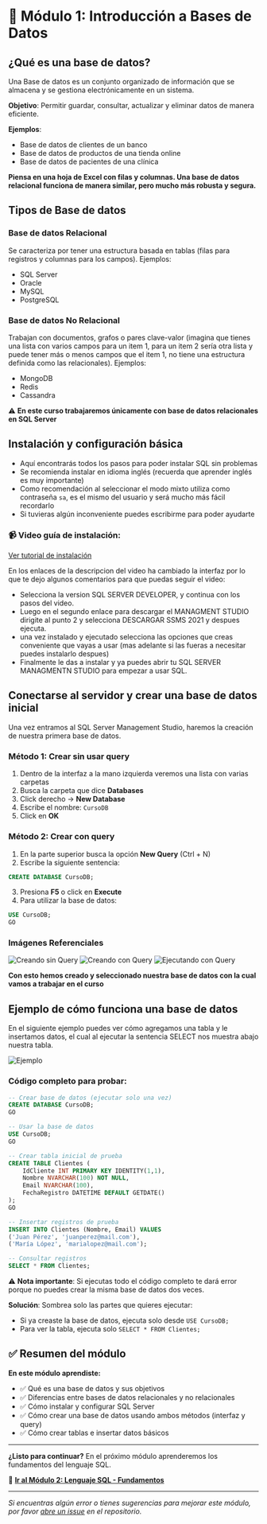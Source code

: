 # 📗 Módulo 1: Introducción a Bases de Datos

## **¿Qué es una base de datos?**

Una Base de datos es un conjunto organizado de información que se almacena y se gestiona electrónicamente en un sistema.

**Objetivo**: Permitir guardar, consultar, actualizar y eliminar datos de manera eficiente.

**Ejemplos**:
- Base de datos de clientes de un banco
- Base de datos de productos de una tienda online
- Base de datos de pacientes de una clínica

**Piensa en una hoja de Excel con filas y columnas. Una base de datos relacional funciona de manera similar, pero mucho más robusta y segura.**

## **Tipos de Base de datos**

### **Base de datos Relacional**
Se caracteriza por tener una estructura basada en tablas (filas para registros y columnas para los campos). Ejemplos:
- SQL Server
- Oracle
- MySQL
- PostgreSQL

### **Base de datos No Relacional**
Trabajan con documentos, grafos o pares clave-valor (imagina que tienes una lista con varios campos para un item 1, para un item 2 sería otra lista y puede tener más o menos campos que el item 1, no tiene una estructura definida como las relacionales). Ejemplos:
- MongoDB
- Redis
- Cassandra

⚠️ **En este curso trabajaremos únicamente con base de datos relacionales en SQL Server**

## **Instalación y configuración básica**

- Aquí encontrarás todos los pasos para poder instalar SQL sin problemas
- Se recomienda instalar en idioma inglés (recuerda que aprender inglés es muy importante)
- Como recomendación al seleccionar el modo mixto utiliza como contraseña `sa`, es el mismo del usuario y será mucho más fácil recordarlo
- Si tuvieras algún inconveniente puedes escribirme para poder ayudarte

### 📹 Video guía de instalación:
[Ver tutorial de instalación](https://www.youtube.com/watch?v=lBvBSWO9kn4)

En los enlaces de la descripcion del video ha cambiado la interfaz por lo que te dejo algunos comentarios para que puedas seguir el video: 
- Selecciona la version SQL SERVER DEVELOPER, y continua con los pasos del video.
- Luego en el segundo enlace para descargar el MANAGMENT STUDIO dirigite al punto 2 y selecciona DESCARGAR SSMS 2021 y despues ejecuta.
- una vez instalado y ejecutado selecciona las opciones que creas conveniente que vayas a usar (mas adelante si las fueras a necesitar puedes instalarlo despues)
- Finalmente le das a instalar y ya puedes abrir tu SQL SERVER MANAGMENTN STUDIO para empezar a usar SQL.

## **Conectarse al servidor y crear una base de datos inicial**

Una vez entramos al SQL Server Management Studio, haremos la creación de nuestra primera base de datos.

### **Método 1: Crear sin usar query**
1. Dentro de la interfaz a la mano izquierda veremos una lista con varias carpetas
2. Busca la carpeta que dice **Databases**
3. Click derecho → **New Database**
4. Escribe el nombre: `CursoDB`
5. Click en **OK**

### **Método 2: Crear con query**
1. En la parte superior busca la opción **New Query** (Ctrl + N)
2. Escribe la siguiente sentencia:

```sql
CREATE DATABASE CursoDB;
```

3. Presiona **F5** o click en **Execute**
4. Para utilizar la base de datos:

```sql
USE CursoDB;
GO
```

### **Imágenes Referenciales**
![Creando sin Query](/assets/images/modulo-01/Modulo01_img01.png)
![Creando con Query](/assets/images/modulo-01/Modulo01_img02.png)
![Ejecutando con Query](/assets/images/modulo-01/Modulo01_img03.png)

**Con esto hemos creado y seleccionado nuestra base de datos con la cual vamos a trabajar en el curso**

## **Ejemplo de cómo funciona una base de datos**

En el siguiente ejemplo puedes ver cómo agregamos una tabla y le insertamos datos, el cual al ejecutar la sentencia SELECT nos muestra abajo nuestra tabla.

![Ejemplo](/assets/images/modulo-01/Modulo01_img04.png)

### **Código completo para probar:**

```sql
-- Crear base de datos (ejecutar solo una vez)
CREATE DATABASE CursoDB;
GO

-- Usar la base de datos
USE CursoDB;
GO

-- Crear tabla inicial de prueba
CREATE TABLE Clientes (
    IdCliente INT PRIMARY KEY IDENTITY(1,1),
    Nombre NVARCHAR(100) NOT NULL,
    Email NVARCHAR(100),
    FechaRegistro DATETIME DEFAULT GETDATE()
);
GO

-- Insertar registros de prueba
INSERT INTO Clientes (Nombre, Email) VALUES
('Juan Pérez', 'juanperez@mail.com'),
('María López', 'marialopez@mail.com');

-- Consultar registros
SELECT * FROM Clientes;
```

⚠️ **Nota importante**: Si ejecutas todo el código completo te dará error porque no puedes crear la misma base de datos dos veces.

**Solución**: Sombrea solo las partes que quieres ejecutar:
- Si ya creaste la base de datos, ejecuta solo desde `USE CursoDB;`
- Para ver la tabla, ejecuta solo `SELECT * FROM Clientes;`

## ✅ Resumen del módulo

**En este módulo aprendiste:**
- ✅ Qué es una base de datos y sus objetivos
- ✅ Diferencias entre bases de datos relacionales y no relacionales
- ✅ Cómo instalar y configurar SQL Server
- ✅ Cómo crear una base de datos usando ambos métodos (interfaz y query)
- ✅ Cómo crear tablas e insertar datos básicos

---

**¿Listo para continuar?** En el próximo módulo aprenderemos los fundamentos del lenguaje SQL.

📖 **[Ir al Módulo 2: Lenguaje SQL - Fundamentos](../modulo-02-Lenguaje-SQL-Fundamentos/README.md)**

---

*Si encuentras algún error o tienes sugerencias para mejorar este módulo, por favor [abre un issue](https://github.com/VictorCY19/Curso-Base-de-datos/issues/new) en el repositorio.*


